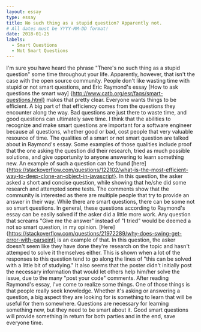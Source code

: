 ```yaml
---
layout: essay
type: essay
title: No such thing as a stupid question? Apparently not.
# All dates must be YYYY-MM-DD format!
date: 2018-01-25
labels:
  - Smart Questions
  - Not Smart Questions
---
```


  I'm sure you have heard the phrase "There's no such thing as a stupid question" some time throughout your life. Apparently, however, that isn't the case with the open source community. People don't like wasting time with stupid or not smart questions, and Eric Raymond's essay [How to ask questions the smart way] {http://www.catb.org/esr/faqs/smart-questions.html} makes that pretty clear. Everyone wants things to be efficient. A big part of that efficiency comes from the questions they encounter along the way. Bad questions are just there to waste time, and good questions can ultimately save time. I think that the abilities to recognize and make smart questions are important for a software engineer because all questions, whether good or bad, cost people that very valuable resource of time.
  The qualities of a smart or not smart question are talked about in Raymond's essay. Some examples of those qualities include proof that the one asking the question did their research, tried as much possible solutions, and give opportunity to anyone answering to learn something new. An example of such a question can be found [here]{https://stackoverflow.com/questions/122102/what-is-the-most-efficient-way-to-deep-clone-an-object-in-javascript}. In this question, the asker asked a short and concise question, while showing that he/she did some research and attempted some tests. The comments show that the community is interested as there are multiple people that try to provide an answer in their way. 
  While there are smart questions, there can be some not so smart questions. In general, these questions according to Raymond's essay can be easily solved if the asker did a little more work. Any question that screams "Give me the answer" instead of "I tried" would be deemed a not so smart question, in my opinion. [Here]{https://stackoverflow.com/questions/21972289/why-does-swing-get-error-with-parseint} is an example of that. In this question, the asker doesn't seem like they have done they're research on the topic and hasn't attemped to solve it themselves either. This is shown when a lot of the responses to this question tend to go along the lines of "this can be solved with a little bit of studying." It also seems that the poster didn't initially post the necessary information that would let others help him/her solve the issue, due to the many "post your code" comments.
  After reading Raymond's essay, I've come to realize some things. One of those things is that people really seek knowledge. Whether it's asking or answering a question, a big aspect they are looking for is something to learn that will be useful for them somewhere. Questions are necessary for learning something new, but they need to be smart about it. Good smart questions will provide something in return for both parties and in the end, save everyone time.
  
